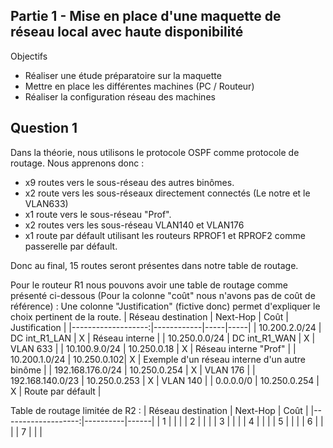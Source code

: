 ## Partie 1 - Mise en place d'une maquette de réseau local avec haute disponibilité
Objectifs
- Réaliser une étude préparatoire sur la maquette
- Mettre en place les différentes machines (PC / Routeur)
- Réaliser la configuration réseau des machines

## Question 1
Dans la théorie, nous utilisons le protocole OSPF comme protocole de routage. Nous apprenons donc :
- x9 routes vers le sous-réseau des autres binômes.
- x2 route vers les sous-réseaux directement connectés (Le notre et le VLAN633)
- x1 route vers le sous-réseau "Prof".
- x2 routes vers les sous-réseau VLAN140 et VLAN176
- x1 route par défault utilisant les routeurs RPROF1 et RPROF2 comme passerelle par défault.

Donc au final, 15 routes seront présentes dans notre table de routage.

Pour le routeur R1 nous pouvons avoir une table de routage comme présenté ci-dessous (Pour la colonne "coût" nous n'avons pas de coût de référence) :
Une colonne "Justification" (fictive donc) permet d'expliquer le choix pertinent de la route.
| Réseau destination |  Next-Hop  | Coût | Justification | 
|-------------------:|------------|-----|-----|
|  10.200.2.0/24 | DC int_R1_LAN |  X  | Réseau interne |
|  10.250.0.0/24 | DC int_R1_WAN |  X  | VLAN 633 |
|  10.100.9.0/24 | 10.250.0.18 |  X  | Réseau interne "Prof" |
|  10.200.1.0/24 | 10.250.0.102|  X  | Exemple d'un réseau interne d'un autre binôme |
|  192.168.176.0/24 | 10.250.0.254 |  X  | VLAN 176 |
|  192.168.140.0/23 | 10.250.0.253 |  X  | VLAN 140 |
|  0.0.0.0/0 | 10.250.0.254 |  X  | Route par défault |

Table de routage limitée de R2 :
| Réseau destination | Next-Hop | Coût |
|-------------------:|----------|------|
|     1              |          |      |
|     2              |          |      |
|     3              |          |      |
|     4              |          |      |
|     5              |          |      |
|     6              |          |      |
|     7              |          |      |
